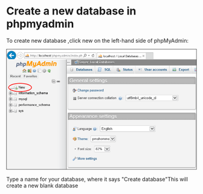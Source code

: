 # Create a new database in phpmyadmin

To create new database ,click new on the left-hand side of phpMyAdmin:

![](.gitbook/assets/phpmyadmin_start_screen2.gif)

 Type a name for your database, where it says "Create database"This will create a new blank database

